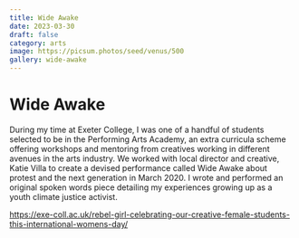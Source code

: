 ```yaml
---
title: Wide Awake
date: 2023-03-30
draft: false
category: arts
image: https://picsum.photos/seed/venus/500
gallery: wide-awake
---
```

# Wide Awake

During my time at Exeter College, I was one of a handful of students selected to be in the Performing Arts Academy, an extra curricula scheme offering workshops and mentoring from creatives working in different avenues in the arts industry. We worked with local director and creative, Katie Villa to create a devised performance called Wide Awake about protest and the next generation in March 2020. I wrote and performed an original spoken words piece detailing my experiences growing up as a youth climate justice activist.

<https://exe-coll.ac.uk/rebel-girl-celebrating-our-creative-female-students-this-international-womens-day/>